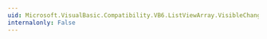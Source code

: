 ```yaml
---
uid: Microsoft.VisualBasic.Compatibility.VB6.ListViewArray.VisibleChanged
internalonly: False
---
```

